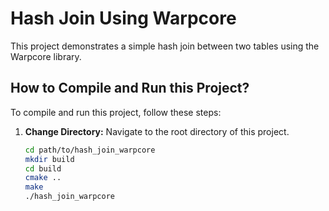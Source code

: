 # Hash Join Using Warpcore

This project demonstrates a simple hash join between two tables using the Warpcore library.

## How to Compile and Run this Project?

To compile and run this project, follow these steps:

1. **Change Directory:**
   Navigate to the root directory of this project.

   ```bash
   cd path/to/hash_join_warpcore
   mkdir build
   cd build
   cmake .. 
   make
   ./hash_join_warpcore
   ```
      
